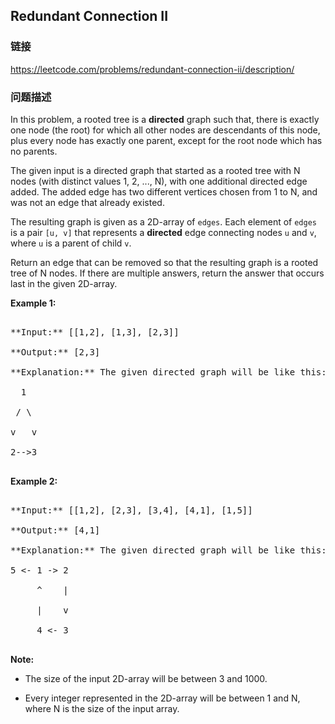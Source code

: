 ## Redundant Connection II  
### 链接  
https://leetcode.com/problems/redundant-connection-ii/description/  
### 问题描述

In this problem, a rooted tree is a **directed** graph such that, there is exactly one node (the root) for which all other nodes are descendants of this node, plus every node has exactly one parent, except for the root node which has no parents.



The given input is a directed graph that started as a rooted tree with N nodes (with distinct values 1, 2, ..., N), with one additional directed edge added.  The added edge has two different vertices chosen from 1 to N, and was not an edge that already existed.



The resulting graph is given as a 2D-array of `edges`.  Each element of `edges` is a pair `[u, v]` that represents a **directed** edge connecting nodes `u` and `v`, where `u` is a parent of child `v`.



Return an edge that can be removed so that the resulting graph is a rooted tree of N nodes.  If there are multiple answers, return the answer that occurs last in the given 2D-array.


**Example 1:**<br />
<pre>
**Input:** [[1,2], [1,3], [2,3]]
**Output:** [2,3]
**Explanation:** The given directed graph will be like this:
  1
 / \
v   v
2-->3
</pre>


**Example 2:**<br />
<pre>
**Input:** [[1,2], [2,3], [3,4], [4,1], [1,5]]
**Output:** [4,1]
**Explanation:** The given directed graph will be like this:
5 <- 1 -> 2
     ^    |
     |    v
     4 <- 3
</pre>


**Note:**<br />
- The size of the input 2D-array will be between 3 and 1000.
- Every integer represented in the 2D-array will be between 1 and N, where N is the size of the input array.

